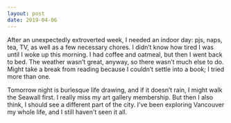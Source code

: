 ```yaml
---
layout: post
date: 2019-04-06
---
```


After an unexpectedly extroverted week, I needed an indoor day: pjs, naps, tea, TV, as well as a few necessary chores. I didn’t know how tired I was until I woke up this morning. I had coffee and oatmeal, but then I went back to bed. The weather wasn’t great, anyway, so there wasn’t much else to do. Might take a break from reading because I couldn’t settle into a book; I tried more than one. 

Tomorrow night is burlesque life drawing, and if it doesn’t rain, I might walk the Seawall first. I really miss my art gallery membership. But then I also think, I should see a different part of the city. I’ve been exploring Vancouver my whole life, and I still haven’t seen it all. 
